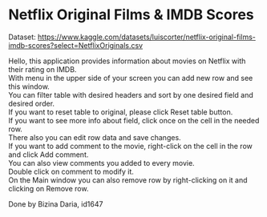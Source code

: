 # Netflix Original Films & IMDB Scores

Dataset: https://www.kaggle.com/datasets/luiscorter/netflix-original-films-imdb-scores?select=NetflixOriginals.csv

Hello, this application provides information about movies on Netflix with their rating on IMDB.\
With menu in the upper side of your screen you can add new row and see this window.\
You can filter table with desired headers and sort by one desired field and desired order.\
If you want to reset table to original, please click Reset table button.\
If you want to see more info about field, click once on the cell in the needed row.\
There also you can edit row data and save changes.\
If you want to add comment to the movie, right-click on the cell in the row and click Add comment.\
You can also view comments you added to every movie.\
Double click on comment to modify it.\
On the Main window you can also remove row by right-clicking on it and clicking on Remove row.

Done by Bizina Daria, id1647
